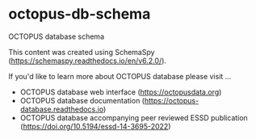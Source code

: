 # octopus-db-schema
OCTOPUS database schema

This content was created using SchemaSpy (https://schemaspy.readthedocs.io/en/v6.2.0/).

If you'd like to learn more about OCTOPUS database please visit ...

* OCTOPUS database web interface (https://octopusdata.org)
* OCTOPUS database documentation (https://octopus-database.readthedocs.io)
* OCTOPUS database accompanying peer reviewed ESSD publication (https://doi.org/10.5194/essd-14-3695-2022)
